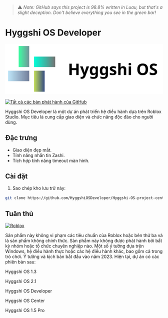 
> ⚠️ *Note: GitHub says this project is 98.8% written in Luau, but that's a slight deception. Don't believe everything you see in the green bar!*

# Hyggshi OS Developer

![Hyggshi OS](logo.png)

[![Tất cả các bản phát hành của GitHub](https://img.shields.io/github/downloads/HyggshiOSDeveloper/Hyggshi-OS-project-center/total.svg)](https://github.com/HyggshiOSDeveloper/Hyggshi-OS-project-center/releases)


Hyggshi OS Developer là một dự án phát triển hệ điều hành dựa trên Roblox Studio. Mục tiêu là cung cấp giao diện và chức năng độc đáo cho người dùng.

## Đặc trưng
- Giao diện đẹp mắt.
- Tính năng nhắn tin Zashi.
- Tích hợp tính năng timeout màn hình.


## Cài đặt
1. Sao chép kho lưu trữ này:
```bash
git clone https://github.com/HyggshiOSDeveloper/Hyggshi-OS-project-center.git
```
## Tuân thủ
[![Roblox](https://1000logos.net/wp-content/uploads/2017/09/Roblox-Logo.png)](https://github.com/ROBLOX)

Sản phẩm này không vi phạm các tiêu chuẩn của Roblox hoặc bên thứ ba và là sản phẩm không chính thức. Sản phẩm này không được phát hành bởi bất kỳ nhóm hoặc tổ chức chuyên nghiệp nào. Một số ý tưởng dựa trên Windows, hệ điều hành thực hoặc các hệ điều hành khác, bao gồm cả trong trò chơi. Ý tưởng và kịch bản bắt đầu vào năm 2023. Hiện tại, dự án có các phiên bản sau:

Hyggshi OS 1.3

Hyggshi OS 2.1

Hyggshi OS Developer

Hyggshi OS Center

Hyggshi OS 1.5 Pro
